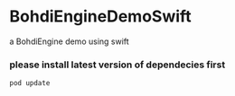 # BohdiEngineDemoSwift
a BohdiEngine demo using swift

### please install latest version of dependecies first

	pod update


